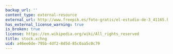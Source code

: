 ```yaml
---
backup_url: ''
content_type: external-resource
external_url: http://www.freepik.es/foto-gratis/el-estudio-de-3_41165.htm
has_external_license_warning: true
is_broken: true
license: https://en.wikipedia.org/wiki/All_rights_reserved
title: stock.xchng
uid: a46ee6de-795b-4df2-8d5d-85c0aa5c0c79
---
```

